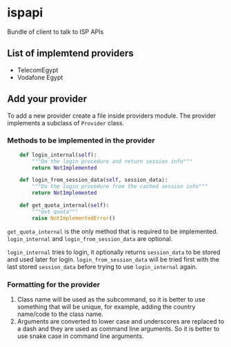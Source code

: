 # ispapi
Bundle of client to talk to ISP APIs

## List of implemtend providers

- TelecomEgypt
- Vodafone Egypt

## Add your provider

To add a new provider create a file inside providers module. The provider implements a subclass of `Provider` class.

### Methods to be implemented in the provider

```py
    def login_internal(self):
        """Do the login procedure and return session info"""
        return NotImplemented

    def login_from_session_data(self, session_data):
        """Do the login procedure from the cached session info"""
        return NotImplemented

    def get_quota_internal(self):
        """Get quota"""
        raise NotImplementedError()
```

`get_quota_internal` is the only method that is required to be implemented. `login_internal` and `login_from_session_data` are optional.

`login_internal` tries to login, it optionally returns `session_data` to be stored and used later for login.
`login_from_session_data` will be tried first with the last stored `session_data` before trying to use `login_internal` again.

### Formatting for the provider

1. Class name will be used as the subcommand, so it is better to use something that will be unique, for example, adding the country name/code to the class name.
2. Arguments are converted to lower case and underscores are replaced to a dash and they are used as command line arguments. So it is better to use snake case in command line arguments.
